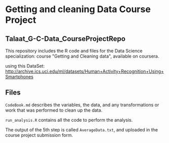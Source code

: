 # Getting and cleaning Data Course Project
## Talaat_G-C-Data_CourseProjectRepo

This repository includes the R code and files for the Data Science specialization: course "Getting and Cleaning data", available on coursera.

using this DataSet:
http://archive.ics.uci.edu/ml/datasets/Human+Activity+Recognition+Using+Smartphones

## Files

`CodeBook.md` describes the variables, the data, and any transformations or work that was performed to clean up the data.

`run_analysis.R` contains all the code to perform the analysis.

The output of the 5th step is called `AverageData.txt`, and uploaded in the course project submission form.
